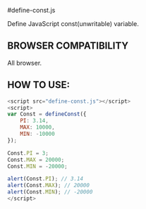 #define-const.js

Define JavaScript const(unwritable) variable.

## BROWSER COMPATIBILITY

All browser.

## HOW TO USE:

```js
<script src="define-const.js"></script>
<script>
var Const = defineConst({
    PI: 3.14,
    MAX: 10000,
    MIN: -10000
});

Const.PI = 3;
Const.MAX = 20000;
Const.MIN = -20000;

alert(Const.PI); // 3.14
alert(Const.MAX); // 20000
alert(Const.MIN); // -20000
</script>
```
